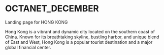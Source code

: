 # OCTANET_DECEMBER
Landing page for HONG KONG

Hong Kong is a vibrant and dynamic city located on the southern coast of China. Known for its breathtaking skyline, bustling harbor, and unique blend of East and West, Hong Kong is a popular tourist destination and a major global financial center.


